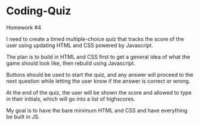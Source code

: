 # Coding-Quiz
Homework #4

I need to create a timed multiple-choice quiz that tracks the score of the user using updating HTML and CSS powered by Javascript.

The plan is to build in HTML and CSS first to get a general idea of what the game should look like, then rebuild using Javascript.

Buttons should be used to start the quiz, and any answer will proceed to the next question while letting the user know if the answer is correct or wrong.

At the end of the quiz, the user will be shown the score and allowed to type in their initials, which will go into a list of highscores.

My goal is to have the bare minimum HTML and CSS and have everything be built in JS.